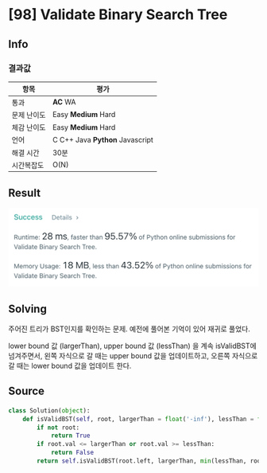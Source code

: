 # [98] Validate Binary Search Tree

## Info

### 결과값

| 항목        | 평가                             |
| ----------- | -------------------------------- |
| 통과        | **AC** WA                        |
| 문제 난이도 | Easy **Medium** Hard             |
| 체감 난이도 | Easy **Medium** Hard             |
| 언어        | C C++ Java **Python** Javascript |
| 해결 시간   | 30분                             |
| 시간복잡도  | O(N)                             |

## Result

![98](98.png)

## Solving

주어진 트리가 BST인지를 확인하는 문제. 예전에 풀어본 기억이 있어 재귀로 풀었다.

lower bound 값 (largerThan), upper bound 값 (lessThan) 을 계속 isValidBST에 넘겨주면서, 왼쪽 자식으로 갈 때는 upper bound 값을 업데이트하고, 오른쪽 자식으로 갈 때는 lower bound 값을 업데이트 한다.

## Source

```python
class Solution(object):
    def isValidBST(self, root, largerThan = float('-inf'), lessThan = float('inf')):
        if not root:
            return True
        if root.val <= largerThan or root.val >= lessThan:
            return False
        return self.isValidBST(root.left, largerThan, min(lessThan, root.val)) and self.isValidBST(root.right, max(root.val, largerThan), lessThan)
```

